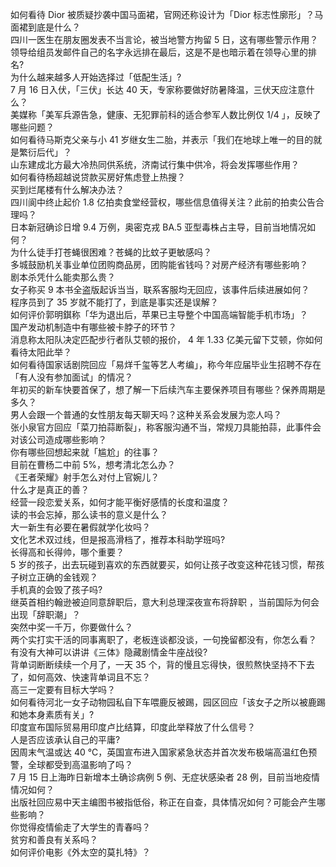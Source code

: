 如何看待 Dior 被质疑抄袭中国马面裙，官网还称设计为「Dior 标志性廓形」？马面裙到底是什么？  
四川一医生在朋友圈发表不当言论，被当地警方拘留 5 日，这有哪些警示作用？  
领导给组员发邮件自己的名字永远排在最后，这是不是也暗示着在领导心里的排名?  
为什么越来越多人开始选择过「低配生活」?  
7 月 16 日入伏，「三伏」长达 40 天，专家称要做好防暑降温，三伏天应注意什么？  
美媒称「美军兵源告急，健康、无犯罪前科的适合参军人数比例仅 1/4 」，反映了哪些问题？  
如何看待马斯克父亲与小 41 岁继女生二胎，并表示「我们在地球上唯一的目的就是繁衍后代」？  
山东建成北方最大冷热同供系统，济南试行集中供冷，将会发挥哪些作用？  
如何看待杨超越说贷款买房好焦虑登上热搜？  
买到烂尾楼有什么解决办法？  
四川阆中终止起价 1.8 亿拍卖食堂经营权，哪些信息值得关注？此前的拍卖公告合理吗？  
日本新冠确诊日增 9.4 万例，奥密克戎 BA.5 亚型毒株占主导，目前当地情况如何？  
为什么徒手打苍蝇很困难？苍蝇的比蚊子更敏感吗？  
多城鼓励机关事业单位团购商品房，团购能省钱吗？对房产经济有哪些影响？  
剧本杀凭什么能卖那么贵？  
女子称买 9 本书全盗版起诉当当，联系客服均无回应，该事件后续进展如何？  
程序员到了 35 岁就不能打了，到底是事实还是误解？  
如何评价郭明錤称「华为退出后，苹果已主导整个中国高端智能手机市场」？  
国产发动机制造中有哪些被卡脖子的环节？  
消息称太阳队决定匹配步行者队艾顿的报价， 4 年 1.33 亿美元留下艾顿，你如何看待太阳此举？  
如何看待国家话剧院回应「易烊千玺等艺人考编」，称今年应届毕业生招聘不存在「有人没有参加面试」的情况？  
年初买的新车快要首保了，想了解一下后续汽车主要保养项目有哪些？保养周期是多久？  
男人会跟一个普通的女性朋友每天聊天吗？这种关系会发展为恋人吗？  
张小泉官方回应「菜刀拍蒜断裂」，称客服沟通不当，常规刀具能拍蒜，此事件会对该公司造成哪些影响？  
你有哪些回想起来就「尴尬」的往事？  
目前在曹杨二中前 5%，想考清北怎么办？  
《王者荣耀》射手怎么对付上官婉儿？  
什么才是真正的善？  
经营一段恋爱关系，如何才能平衡好感情的长度和温度？  
读的书会忘掉，那么读书的意义是什么？  
大一新生有必要在暑假就学化妆吗？  
文化艺术双过线，但是报高滑档了，推荐本科助学班吗?  
长得高和长得帅，哪个重要？  
5 岁的孩子，出去玩碰到喜欢的东西就要买，如何让孩子改变这种花钱习惯，帮孩子树立正确的金钱观？  
手机真的会毁了孩子吗?  
继英首相约翰逊被迫同意辞职后，意大利总理深夜宣布将辞职 ，当前国际为何会出现「辞职潮」？  
突然中奖一千万，你要做什么？  
两个实打实干活的同事离职了，老板连谈都没谈，一句挽留都没有，你怎么看？  
有没有大神可以讲讲《三体》隐藏剧情金牛座战役?  
背单词断断续续一个月了，一天 35 个，背的慢且忘得快，很煎熬快坚持不下去了，如何高效、快速背单词且不忘？  
高三一定要有目标大学吗？  
如何看待河北一女子动物园私自下车喂鹿反被踢，园区回应「该女子之所以被鹿踢和她本身素质有关」?  
印度宣布国际贸易用印度卢比结算，印度此举释放了什么信号？  
人是否应该承认自己的平庸?  
因周末气温或达 40 ℃，英国宣布进入国家紧急状态并首次发布极端高温红色预警，全球都受到高温影响了吗？  
7 月 15 日上海昨日新增本土确诊病例 5 例、无症状感染者 28 例，目前当地疫情情况如何？  
出版社回应易中天主编图书被指低俗，称正在自查，具体情况如何？可能会产生哪些影响？  
你觉得疫情偷走了大学生的青春吗？  
贫穷和善良有关系吗？  
如何评价电影《外太空的莫扎特》？  
